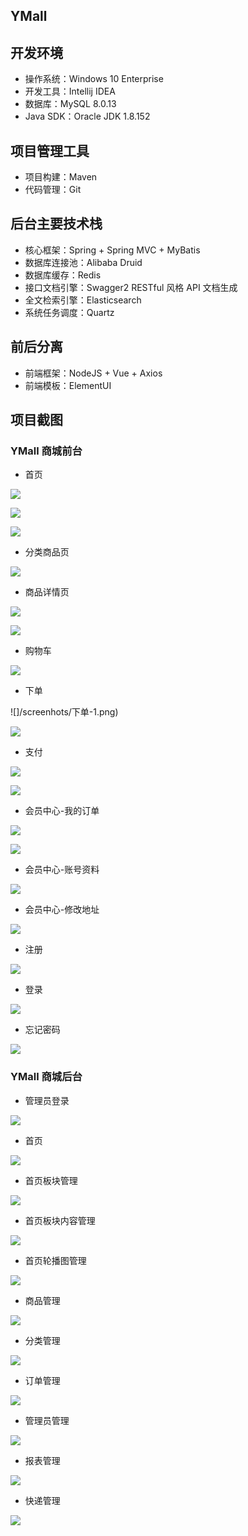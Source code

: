 ## YMall

## 开发环境

- 操作系统：Windows 10 Enterprise
- 开发工具：Intellij IDEA
- 数据库：MySQL 8.0.13
- Java SDK：Oracle JDK 1.8.152

## 项目管理工具

- 项目构建：Maven
- 代码管理：Git

## 后台主要技术栈

- 核心框架：Spring + Spring MVC + MyBatis
- 数据库连接池：Alibaba Druid
- 数据库缓存：Redis
- 接口文档引擎：Swagger2 RESTful 风格 API 文档生成
- 全文检索引擎：Elasticsearch
- 系统任务调度：Quartz

## 前后分离

- 前端框架：NodeJS + Vue + Axios
- 前端模板：ElementUI

## 项目截图

### YMall 商城前台

- 首页

![](screenhots/首页.png)

![](/screenhots/首页-1.png)

![](/screenhots/首页-2.png)

- 分类商品页

![](/screenhots/分类商品页.png)

- 商品详情页

![](/screenhots/商品详情页-1.png)

![](/screenhots/商品详情页-2.png)

- 购物车

![](/screenhots/购物车.png)

- 下单

![]/screenhots/下单-1.png)

![](/screenhots/下单-2.png)

- 支付

![](/screenhots/支付-1.png)

![](/screenhots/支付-2.png)

- 会员中心-我的订单

![](/screenhots/会员中心-1.png)

![](/screenhots/会员中心-1-1.png)

- 会员中心-账号资料

![](/screenhots/会员中心-2.png)

- 会员中心-修改地址

![](/screenhots/会员中心-3.png)

- 注册

![](/screenhots/注册.png)

- 登录

![](/screenhots/登录.png)

- 忘记密码

![](/screenhots/忘记密码.png)



### YMall 商城后台

- 管理员登录

![](/screenhots/后台登录.png)

- 首页

![](/screenhots/后台首页.png)

- 首页板块管理

![](/screenhots/后台-板块管理.png)

- 首页板块内容管理

![](/screenhots/后台-板块内容管理.png)

- 首页轮播图管理

![](/screenhots/后台-轮播图管理.png)

- 商品管理

![](/screenhots/后台-商品管理.png)

- 分类管理

![](/screenhots/后台-分类管理.png)

- 订单管理

![](/screenhots/后台-订单管理.png)

- 管理员管理

![](/screenhots/后台-管理员管理.png)

- 报表管理

![](/screenhots/后台-报表管理.png)

- 快递管理

![](/screenhots/后台-快递管理.png)

